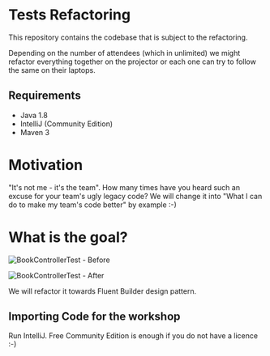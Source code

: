 # Tests Refactoring

This repository contains the codebase that is subject to the refactoring.

Depending on the number of attendees (which in unlimited) we might refactor everything together on the projector or each one can try to follow the same on their laptops.

## Requirements

- Java 1.8
- IntelliJ (Community Edition)
- Maven 3

# Motivation

"It's not me - it's the team". How many times have you heard such an excuse for your team's ugly legacy code?
We will change it into "What I can do to make my team's code better" by example :-)

# What is the goal?

![BookControllerTest - Before](https://github.com/wlodekkr/tests-refactoring/blob/master/Fluent-Builder-0-All-Details-Visible.jpg)

![BookControllerTest - After](https://github.com/wlodekkr/tests-refactoring/blob/master/Fluent-Builder-3-Request.jpg)

We will refactor it towards Fluent Builder design pattern.

## Importing Code for the workshop

Run IntelliJ. Free Community Edition is enough if you do not have a licence :-)


